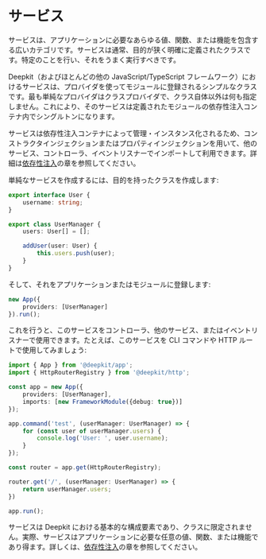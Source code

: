 # サービス


サービスは、アプリケーションに必要なあらゆる値、関数、または機能を包含する広いカテゴリです。サービスは通常、目的が狭く明確に定義されたクラスです。特定のことを行い、それをうまく実行すべきです。

Deepkit（およびほとんどの他の JavaScript/TypeScript フレームワーク）におけるサービスは、プロバイダを使ってモジュールに登録されるシンプルなクラスです。最も単純なプロバイダはクラスプロバイダで、クラス自体以外は何も指定しません。これにより、そのサービスは定義されたモジュールの依存性注入コンテナ内でシングルトンになります。

サービスは依存性注入コンテナによって管理・インスタンス化されるため、コンストラクタインジェクションまたはプロパティインジェクションを用いて、他のサービス、コントローラ、イベントリスナーでインポートして利用できます。詳細は[依存性注入](../dependency-injection)の章を参照してください。

単純なサービスを作成するには、目的を持ったクラスを作成します:


```typescript
export interface User {
    username: string;
}

export class UserManager {
    users: User[] = [];

    addUser(user: User) {
        this.users.push(user);
    }
}
```

そして、それをアプリケーションまたはモジュールに登録します:

```typescript
new App({
    providers: [UserManager]
}).run();
```

これを行うと、このサービスをコントローラ、他のサービス、またはイベントリスナーで使用できます。たとえば、このサービスを CLI コマンドや HTTP ルートで使用してみましょう:


```typescript
import { App } from '@deepkit/app';
import { HttpRouterRegistry } from '@deepkit/http';

const app = new App({
    providers: [UserManager],
    imports: [new FrameworkModule({debug: true})]
});

app.command('test', (userManager: UserManager) => {
    for (const user of userManager.users) {
        console.log('User: ', user.username);
    }
});

const router = app.get(HttpRouterRegistry);

router.get('/', (userManager: UserManager) => {
    return userManager.users;
})

app.run();
```

サービスは Deepkit における基本的な構成要素であり、クラスに限定されません。実際、サービスはアプリケーションに必要な任意の値、関数、または機能であり得ます。詳しくは、[依存性注入](../dependency-injection)の章を参照してください。
